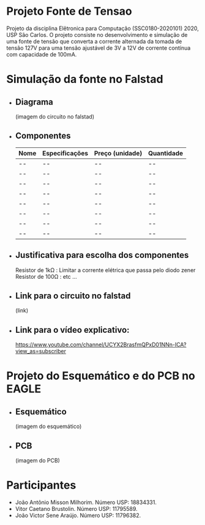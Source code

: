# Projeto Fonte de Tensao
  Projeto da disciplina Elêtronica para Computação (SSC0180-2020101) 2020, USP São Carlos.
O projeto consiste no desenvolvimento e simulação de uma fonte de tensão que converta a corrente alternada da tomada de tensão 127V  para uma tensão ajustável de 3V a 12V de corrente contínua com capacidade de 100mA.

# Simulação da fonte no Falstad

- ## Diagrama

  (imagem do circuito no falstad)

- ## Componentes

  | Nome | Especificações | Preço (unidade)| Quantidade | 
  |--|--|--|--|
  |--|--|--|--|
  |--|--|--|--|
  |--|--|--|--|
  |--|--|--|--|
  |--|--|--|--|
  |--|--|--|--|
  |--|--|--|--|
  |--|--|--|--|

- ## Justificativa para escolha dos componentes

  Resistor de 1kΩ : Limitar a corrente elétrica que passa pelo diodo zener
  Resistor de 100Ω : 
  etc ...

- ## Link para o circuito no falstad
  (link)
- ## Link para o vídeo explicativo:
  https://www.youtube.com/channel/UCYX2BrasfmQPxD01NNn-ICA?view_as=subscriber

# Projeto do Esquemático e do PCB no EAGLE

- ## Esquemático
  (imagem do esquemático)

- ## PCB
  (imagem do PCB)

# Participantes

 - João Antônio Misson Milhorim. Número USP: 18834331.
 - Vitor Caetano Brustolin. Número USP: 11795589.
 - João Victor Sene Araújo. Número USP: 11796382.
